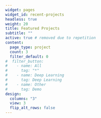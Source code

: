 ```yaml
---
widget: pages
widget_id: recent-projects
headless: true
weight: 20
title: Featured Projects
subtitle: ""
active: true # removed due to repetition
content:
  page_type: project
  count: 3
  filter_default: 0
#  filter_button:
#    - name: All
#      tag: "*"
#    - name: Deep Learning
#      tag: Deep Learning
#    - name: Other
#      tag: Demo
design:
  columns: "3"
  view: 3
  flip_alt_rows: false
---
```

